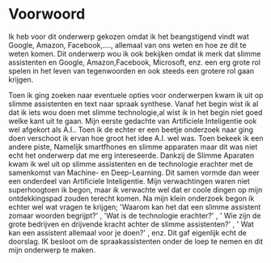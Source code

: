 # Voorwoord

Ik heb voor dit onderwerp gekozen omdat ik het beangstigend vindt wat Google, Amazon, Facebook,...., allemaal van ons weten en hoe ze dit te weten komen. Dit onderwerp wou ik ook bekijken omdat ik merk dat slimme assistenten en Google, Amazon,Facebook, Microsoft, enz. een erg grote rol spelen in het leven van tegenwoorden en ook steeds een grotere rol gaan krijgen.

Toen ik ging zoeken naar eventuele opties voor onderwerpen kwam ik uit op slimme assistenten en text naar spraak synthese.
Vanaf het begin wist ik al dat ik iets wou doen met slimme technologie,al wist ik in het begin niet goed welke kant uit te gaan.
Mijn eerste gedachte van Artificiele Inteligentie ook wel afgekort als A.I.. Toen ik de echter er een beetje onderzoek naar ging doen verschoot ik ervan hoe groot het idee A.I. wel was. Toen bekeek ik een andere piste, Namelijk smartfhones en slimme apparaten maar dit was niet echt het onderwerp dat me erg intereseerde. Dankzij de Slimme Aparaten kwam ik wel uit op slimme assistenten en de technologie erachter met de samenkomst van Machine- en Deep-Learning. Dit samen vormde dan weer een onderdeel van Artificiele Inteligentie.
Mijn verwachtingen waren niet superhoogtoen ik begon, maar ik verwachte wel dat er coole dingen op mijn ontdekkingspad zouden terecht komen.
Na mijn klein onderzoek begon ik echter wel wat vragen te krijgen; 'Waarom kan het dat een slimme assistent zomaar woorden begrijpt?' , 'Wat is de technologie erachter?' , ' Wie zijn de grote bedrijven en drijvende kracht achter de slimme assistenten?' , ' Wat kan een assistent allemaal voor je doen?' , enz.
Dit gaf eigenlijk echt de doorslag. IK besloot om de spraakassistenten onder de loep te nemen en dit mijn onderwerp te maken.





